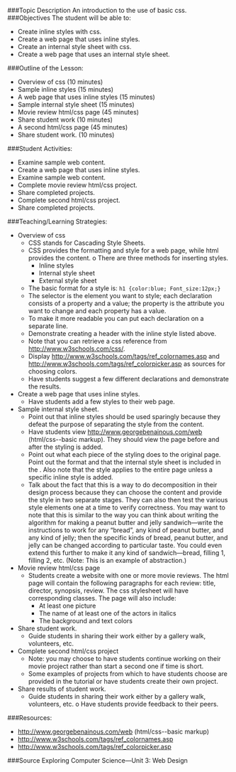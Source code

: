 ###Topic Description
An introduction to the use of basic css.
###Objectives
The student will be able to:
- Create inline styles with css.
- Create a web page that uses inline styles.
- Create an internal style sheet with css.
- Create a web page that uses an internal style sheet.

###Outline of the Lesson:

- Overview of css (10 minutes)
- Sample inline styles (15 minutes)
- A web page that uses inline styles (15 minutes)
- Sample internal style sheet (15 minutes)
- Movie review html/css page (45 minutes)
- Share student work (10 minutes)
- A second html/css page (45 minutes)
- Share student work. (10 minutes)

###Student Activities:
- Examine sample web content.
- Create a web page that uses inline styles.
- Examine sample web content.
- Complete movie review html/css project.
- Share completed projects.
- Complete second html/css project.
- Share completed projects.

###Teaching/Learning Strategies:
- Overview of css
    - CSS stands for Cascading Style Sheets.
    - CSS provides the formatting and style for a web page, while html provides the content. o There are three methods for inserting styles.
        - Inline styles
        - Internal style sheet
        - External style sheet
    - The basic format for a style is:  ```h1 {color:blue; Font_size:12px;}```
    - The selector is the element you want to style; each declaration consists of a property and a value; the property is the attribute you want to change and each property has a value.
    - To make it more readable you can put each declaration on a separate line.
    - Demonstrate creating a header with the inline style listed above.
    - Note that you can retrieve a css reference from http://www.w3schools.com/css/.
    - Display http://www.w3schools.com/tags/ref_colornames.asp and
http://www.w3schools.com/tags/ref_colorpicker.asp as sources for choosing colors.
    - Have students suggest a few different declarations and demonstrate the results.
- Create a web page that uses inline styles.
    - Have students add a few styles to their web page.
- Sample internal style sheet.
    - Point out that inline styles should be used sparingly because they defeat the purpose of
separating the style from the content.
    - Have students view http://www.georgebenainous.com/web (html/css--basic markup). They
should view the page before and after the styling is added.
    - Point out what each piece of the styling does to the original page. Point out the format and that
the internal style sheet is included in the <head>. Also note that the style applies to the entire
page unless a specific inline style is added.
    - Talk about the fact that this is a way to do decomposition in their design process because they
can choose the content and provide the style in two separate stages. They can also then test the various style elements one at a time to verify correctness. You may want to note that this is similar to the way you can think about writing the algorithm for making a peanut butter and jelly sandwich—write the instructions to work for any “bread”, any kind of peanut butter, and any kind of jelly; then the specific kinds of bread, peanut butter, and jelly can be changed according to particular taste. You could even extend this further to make it any kind of sandwich—bread, filling 1, filling 2, etc. (Note: This is an example of abstraction.)
- Movie review html/css page
    - Students create a website with one or more movie reviews. The html page will contain the
following paragraphs for each review: title, director, synopsis, review. The css stylesheet will have corresponding classes. The page will also include:
        - At least one picture
        - The name of at least one of the actors in italics
        - The background and text colors
- Share student work.
    - Guide students in sharing their work either by a gallery walk, volunteers, etc.
- Complete second html/css project
    - Note: you may choose to have students continue working on their movie project rather than start a second one if time is short.
    - Some examples of projects from which to have students choose are provided in the tutorial or have students create their own project.
- Share results of student work.
    - Guide students in sharing their work either by a gallery walk, volunteers, etc. o Have students provide feedback to their peers.

###Resources:
- http://www.georgebenainous.com/web (html/css--basic markup)
- http://www.w3schools.com/tags/ref_colornames.asp
- http://www.w3schools.com/tags/ref_colorpicker.asp

###Source
Exploring Computer Science—Unit 3: Web Design
